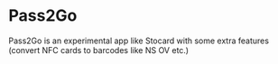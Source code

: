 # Pass2Go
Pass2Go is an experimental app like Stocard with some extra features (convert NFC cards to barcodes like NS OV etc.)
